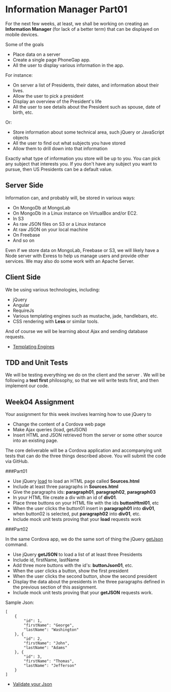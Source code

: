 Information Manager Part01
==========================

For the next few weeks, at least, we shall be working on
creating an **Information Manager** (for lack of a better
term) that can be displayed on mobile devices.

Some of the goals

- Place data on a server
- Create a single page PhoneGap app.
- All the user to display various information in the app.

For instance:

- On server a list of Presidents, their dates, and information about their lives.
- Allow the user to pick a president
- Display an overview of the President's life
- All the user to see details about the President such as spouse, date of birth, etc.

Or:

- Store information about some technical area, such jQuery or JavaScript objects
- All the user to find out what subjects you have stored
- Allow them to drill down into that information

Exactly what type of information you store will be up to you. You
can pick any subject that interests you. If you don't have any
subject you want to pursue, then US Presidents can be a default
value.

Server Side
-----------

Information can, and probably will, be stored in various
ways:

- On MongoDb at MongoLab
- On MongoDb in a Linux instance on VirtualBox and/or EC2.
- In S3
- As raw JSON files on S3 or a Linux instance
- At raw JSON on your local machine
- On Freebase
- And so on

Even if we store data on MongoLab, Freebase or S3, we will likely 
have a Node server with Exress to help us manage users and provide
other services. We may also do some work with an Apache Server.

Client Side
-----------

We be using various technologies, including:

- jQuery
- Angular
- RequireJs
- Various templating engines such as mustache, jade, handlebars, etc.
- CSS rendering with **Less** or similar tools.

And of course we will be learning about Ajax and sending database 
requests.

- [Templating Engines](http://engineering.linkedin.com/frontend/client-side-templating-throwdown-mustache-handlebars-dustjs-and-more)

TDD and Unit Tests
----------

We will be testing everything we do on the client and the server .
We will be following a **test first** philosophy, so that we will
write tests first, and then implement our code.

Week04 Assignment
-----------------

Your assignment for this week involves learning how to use jQuery to

- Change the content of a Cordova web page
- Make Ajax queries (load, getJSON)
- Insert HTML and JSON retrieved from the server or some other source into an existing page.

The core deliverable will be a Cordova application and accompanying 
unit tests that can do the three things described above. You will 
submit the code via GitHub.

###Part01

- Use jQuery [load](http://api.jquery.com/load/) to load an HTML page called **Sources.html**
- Include at least three paragraphs in **Sources.html**
- Give the paragraphs ids: **paragraph01**, **paragraph02**, **paragraph03**
- In your HTML file create a div with an id of **div01**.
- Place three buttons on your HTML file with the ids **buttonHtml01**, etc
- When the user clicks the button01 insert in **paragraph01** into **div01**, 
when button02 is selected, put **paragraph02** into **div01**, etc.
- Include mock unit tests proving that your **load** requests work

###Part02

In the same Cordova app, we do the same sort of thing the jQuery 
[getJson](http://api.jquery.com/jquery.getjson/) command.

- Use jQuery **getJSON** to load a list of at least three Presidents
- Include id, firstName, lastName
- Add three more buttons with the id's: **buttonJson01**, etc.
- When the user clicks a button, show the first president
- When the user clicks the second button, show the second president
- Display the data about the presidents in the three paragraphs 
defined in the previous section of this assignment. 
- Include mock unit tests proving that your **getJSON** requests work.

Sample Json:

```
[
    {
        "id": 1,
        "firstName": "George",
        "lastName": "Washington"
    }, {
        "id": 2,
        "firstName": "John",
        "lastName": "Adams"
    }, {
        "id": 3,
        "firstName": "Thomas",      
        "lastName": "Jefferson"
    }
]
```


- [Validate your Json](http://jsonlint.com/)
